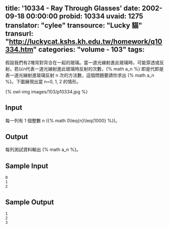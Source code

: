title: '10334 - Ray Through Glasses'
date: 2002-09-18 00:00:00
probid: 10334
uvaid: 1275
translator: "cylee"
transource: "Lucky 貓"
transurl: "http://luckycat.kshs.kh.edu.tw/homework/q10334.htm"
categories: "volume - 103"
tags:
---

假設我們有2塊背對背合在一起的玻璃。當一道光線射進此玻璃時，可能穿透或反射。若以n代表一道光線射進此玻璃時反射的次數，{% math a_n %} 即是代即是表一道光線射進玻璃反射 n 次的方法數，這個問題要請你求出 {% math a_n %}。下圖展現出當 n=0, 1, 2 的情形。

{% owl-img images/103/p10334.jpg %}

## Input ##

每一列有 1 個整數 n ({% math 0\leq{n}\leq{1000} %})。

## Output ##

每列測試資料輸出 {% math a_n %}。

## Sample Input ##

	0
	1
	2

## Sample Output ##

	1
	2
	3